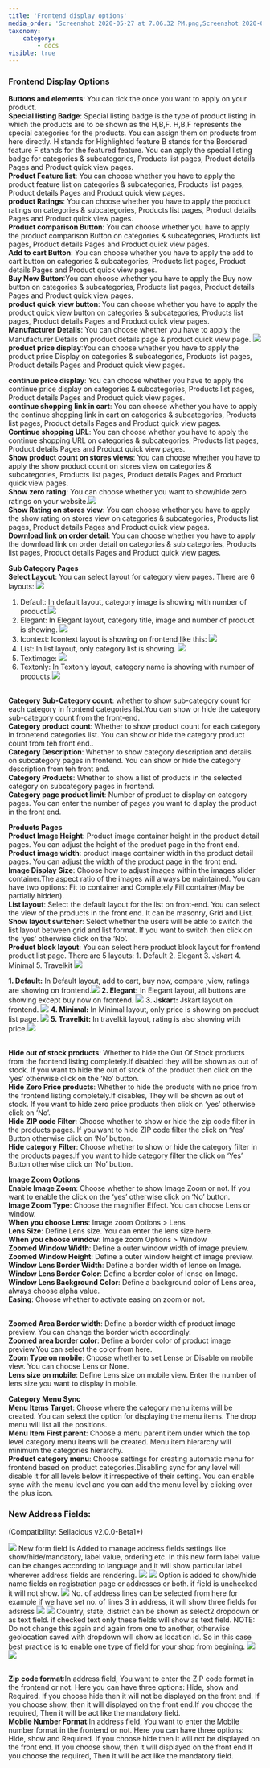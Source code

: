 ```yaml
---
title: 'Frontend display options'
media_order: 'Screenshot 2020-05-27 at 7.06.32 PM.png,Screenshot 2020-05-27 at 7.10.20 PM.png,Screenshot 2020-05-27 at 7.13.47 PM.png,Screenshot 2020-05-27 at 7.19.23 PM.png,Screenshot 2020-05-27 at 7.21.44 PM.png,Screenshot 2020-05-27 at 7.22.20 PM.png,Screenshot 2020-05-27 at 7.30.16 PM.png,Screenshot 2020-05-27 at 7.26.38 PM.png,screenshot-localhost-2020.05.30-13_05_01.png,Screen Shot 2020-06-01 at 6.42.41 PM.png,Screen Shot 2020-06-01 at 6.39.56 PM.png,Screen Shot 2020-06-01 at 6.46.23 PM.png,Screen Shot 2020-06-01 at 6.47.09 PM.png,Screen Shot 2020-06-01 at 6.47.59 PM.png,screenshot-localhost-2020.06.04-15_58_43.png,Screen Shot 2020-06-01 at 6.49.06 PM.png,Screen Shot 2020-06-05 at 4.58.46 PM.png,Screen Shot 2020-06-05 at 4.59.13 PM.png,Screen Shot 2020-06-05 at 4.59.24 PM.png,Screen Shot 2020-06-05 at 5.16.03 PM.png,Screen Shot 2020-06-05 at 5.23.46 PM.png,Screen Shot 2020-06-05 at 5.25.21 PM.png,Screen Shot 2020-06-05 at 5.26.30 PM.png,Screen Shot 2020-06-05 at 5.27.27 PM.png'
taxonomy:
    category:
        - docs
visible: true
---
```


### Frontend Display Options
**Buttons and elements**: You can tick the once you want to apply on your product.
<br>**Special listing Badge**: Special listing badge is the type of product listing in which the products are to be shown as the H,B,F. 
H,B,F represents the special categories for the products. You can assign them on products from here directly.
H stands for Highlighted feature
B stands for the Bordered feature
F stands for the featured feature.
You can apply the special listing badge for categories & subcategories, Products list pages, Product details Pages and Product quick view pages.
<br>**Product Feature list**: You can choose whether you have to apply the product feature list on  categories & subcategories, Products list pages, Product details Pages and Product quick view pages.
<br>**product Ratings**: You can choose whether you have to apply the product ratings  on  categories & subcategories, Products list pages, Product details Pages and Product quick view pages.
<br>**Product comparison Button**: You can choose whether you have to apply the product comparison Button on  categories & subcategories, Products list pages, Product details Pages and Product quick view pages.
<br>**Add to cart Button**: You can choose whether you have to apply the add to cart button on  categories & subcategories, Products list pages, Product details Pages and Product quick view pages.
<br>**Buy Now Button**:You can choose whether you have to apply the Buy now button on  categories & subcategories, Products list pages, Product details Pages and Product quick view pages.
<br>**product quick view button**: You can choose whether you have to apply the product quick view button on  categories & subcategories, Products list pages, Product details Pages and Product quick view pages.
<br>**Manufacturer Details**: You can choose whether you have to apply the Manufacturer Details on product details page & product quick view page.
![](screenshot-localhost-2020.06.04-15_58_43.png)
<br>**product price display**:You can choose whether you have to apply the product price Display on  categories & subcategories, Products list pages, Product details Pages and Product quick view pages.

**continue price display**: You can choose whether you have to apply the continue price display on  categories & subcategories, Products list pages, Product details Pages and Product quick view pages.
<br>**continue shopping link in cart**:  You can choose whether you have to apply the continue shopping link in cart on  categories & subcategories, Products list pages, Product details Pages and Product quick view pages.
<br>**Continue shopping URL**: You can choose whether you have to apply the continue shopping URL on  categories & subcategories, Products list pages, Product details Pages and Product quick view pages.
<br>**Show product count on stores views**: You can choose whether you have to apply the show product count on stores view on  categories & subcategories, Products list pages, Product details Pages and Product quick view pages.
<br>**Show zero rating**: You can choose whether you want to show/hide zero ratings on your website.![](screenshot-localhost-2020.05.30-13_05_01.png)
<br>**Show Rating on stores view**: You can choose whether you have to apply the show rating on stores view on  categories & subcategories, Products list pages, Product details Pages and Product quick view pages.
<br>**Download link on order detail**: You can choose whether you have to apply the download link on order detail on  categories & sub categories, Products list pages, Product details Pages and Product quick view pages.

**Sub Category Pages**
<br>**Select Layout**: You can select layout for category view pages. There are 6 layouts: ![](Screen%20Shot%202020-06-05%20at%204.58.46%20PM.png)

1. Default: In default layout, category image is showing with number of product.![](Screen%20Shot%202020-06-05%20at%204.59.24%20PM.png)
2. Elegant: In Elegant layout, category title, image and number of product is showing. ![](Screen%20Shot%202020-06-05%20at%205.16.03%20PM.png)
3. Icontext: Icontext layout is showing on frontend like this: ![](Screen%20Shot%202020-06-05%20at%205.23.46%20PM.png)
4. List: In list layout, only category list is showing. ![](Screen%20Shot%202020-06-05%20at%205.25.21%20PM.png)
5. Textimage: ![](Screen%20Shot%202020-06-05%20at%205.26.30%20PM.png)
6. Textonly: In Textonly layout, category name is showing with number of products.![](Screen%20Shot%202020-06-05%20at%205.27.27%20PM.png)




<br>**Category Sub-Category count**: whether to show sub-category count for each category in frontend categories list.You can show or hide the category sub-category count from the front-end.
<br>**Category product count**: Whether to show product count for each category in fronetend categories list. You can show or hide the category product count from teh front end..
<br>**Category Description**: Whether to show category description and details on subcategory pages in frontend. You can show or hide the category description from teh front end.
<br>**Category Products**: Whether to show a list of products in the selected category on subcategory pages in frontend.
<br>**Category page product limit**:  Number of product to display on category pages. You can enter the number of pages you want to display the product in the front end.

**Products Pages**
<br>**Product Image Height**: Product image container height in the product detail pages. You can adjust the height of the product page in the front end.
<br>**Product image width**: product image container width in the product detail pages. You can adjust the width of the product page in the front end.
<br>**Image Display Size**: Choose how to adjust images within the images slider container.The aspect ratio of the images will always be maintained. You can have two options: Fit to container and Completely Fill container(May be partially hidden).
<br>**List layout**: Select the default layout for the list on front-end. You can select the view of the products in the front end. It can be masonry, Grid and List. 
<br>**Show layout switcher**: Select whether the users will be able to switch the list layout between grid and list format. If you want to switch then click on the ‘yes’ otherwise click on the ‘No’.
<br>**Product block layout**: You can select here product block layout for frontend product list page. There are 5 layouts: 1. Default 2. Elegant 3. Jskart 4. Minimal 5. Travelkit
![](Screen%20Shot%202020-06-01%20at%206.42.41%20PM.png)

**1. Default:** In Default layout, add to cart, buy now, compare ,view, ratings are showing on frontend.![](Screen%20Shot%202020-06-01%20at%206.39.56%20PM.png)
**2. Elegant:** In Elegant layout, all buttons are showing except buy now on frontend. ![](Screen%20Shot%202020-06-01%20at%206.46.23%20PM.png) 
**3. Jskart:** Jskart layout on frontend. ![](Screen%20Shot%202020-06-01%20at%206.47.09%20PM.png)
**4. Minimal:** In Minimal layout, only price is showing on product list page. ![](Screen%20Shot%202020-06-01%20at%206.47.59%20PM.png)
**5. Travelkit:** In travelkit layout, rating is also showing with price.![](Screen%20Shot%202020-06-01%20at%206.49.06%20PM.png)

<br>**Hide out of stock products**: Whether to hide the Out Of Stock products from the frontend listing completely.If disabled they will be shown as out of stock. If you want to hide the out of stock of the product then click on the ‘yes’ otherwise click on the ‘No’ button.
<br>**Hide Zero Price products**: Whether to  hide the products with no price from the frontend listing completely.If disables, They will be shown as out of stock. If you want to hide zero price products then click on ‘yes’ otherwise click on ‘No’.
<br>**Hide ZIP code Filter**: Choose whether to show or hide the zip code filter in the products pages. If you want to hide ZIP code filter the click on ‘Yes’ Button otherwise click on ‘No’ button.
<br>**Hide category Filter**: Choose whether to show or hide the category filter in the products pages.If you want to hide category filter the click on ‘Yes’ Button otherwise click on ‘No’ button.

**Image Zoom Options**
<br>**Enable Image Zoom**: Choose whether to show Image Zoom or not. If you want to enable the click on the ‘yes’ otherwise click on ‘No’ button.
<br>**Image Zoom Type**: Choose the magnifier Effect. You can choose Lens or window.
<br>**When you choose Lens**:  Image zoom  Options > Lens
<br>**Lens Size**: Define Lens size. You can enter the lens size here.
<br>**When you choose  window**: Image zoom Options > Window
<br>**Zoomed Window Width**: Define a outer window width of image preview.
<br>**Zoomed Window Height**: Define a outer window height of image preview.
<br>**Window Lens Border Width**: Define a border width of lense on Image.
<br>**Window Lens Border Color**: Define a border color of lense on Image.
<br>**Window Lens Background Color**: Define a background color of Lens area, always choose alpha value.
<br>**Easing**: Choose whether to activate easing on zoom or not.

<br>**Zoomed Area Border width**: Define a border width of product image preview. You can change the border width accordingly.
<br>**Zoomed area border color**: Define a border color of product image preview.You can select the color from here.
<br>**Zoom Type on mobile**: Choose whether to set Lense or Disable on mobile view. You can choose Lens or None.
<br>**Lens size on mobile**: Define Lens size on mobile view. Enter the number of lens size you want to display in mobile.

**Category Menu Sync**
<br>**Menu Items Target**: Choose where the category menu items will be created. You can select the option for displaying the menu items. The drop menu will list all the  positions.
<br>**Menu Item First parent**: Choose a menu parent item under which the top level category menu items will be created. Menu item hierarchy will minimum the categories hierarchy.
<br>**Product category menu**:  Choose settings for creating automatic menu for frontend based on product categories.Disabling sync for any level will disable it for all levels below it irrespective of their setting. You can enable sync with the menu level and you can add the menu level by clicking over the plus icon.

### New Address Fields:
(Compatibility: Sellacious v2.0.0-Beta1+)

![](Screenshot%202020-05-27%20at%207.06.32%20PM.png)
New form field is Added to manage address fields settings like show/hide/mandatory, label value, ordering etc. In this new form label value can be changes according to language and it will show particular label wherever address fields are rendering. 
![](Screenshot%202020-05-27%20at%207.10.20%20PM.png)
![](Screenshot%202020-05-27%20at%207.13.47%20PM.png)
Option is added to show/hide name fields on registration page or addresses or both. if field is unchecked it will not show.
![](Screenshot%202020-05-27%20at%207.19.23%20PM.png)
No. of address lines can be selected from here for example if we have set no. of lines 3 in address, it will show three fields for adsress
![](Screenshot%202020-05-27%20at%207.21.44%20PM.png)
![](Screenshot%202020-05-27%20at%207.22.20%20PM.png)
Country, state, district can be shown as select2 dropdown or as text field. if checked text only these fields will show as text field.
NOTE: Do not change this again and again from one to another, otherwise geolocation saved with dropdown will show as location id. So in this case best practice is to enable one type of field for your shop from begining.
![](Screenshot%202020-05-27%20at%207.26.38%20PM.png)
![](Screenshot%202020-05-27%20at%207.30.16%20PM.png)

<br>**Zip code format**:In address field, You want to enter the ZIP code format in the frontend or not. Here you can have three options: Hide, show and Required. If you choose hide then it will not be displayed on the front end. If you choose show, then it will displayed on the front end.If you choose the required, Then it will be act like the mandatory field.
<br>**Mobile Number Format**:In address field, You want to enter the Mobile number format in the frontend or not. Here you can have three options: Hide, show and Required. If you choose hide then it will not be displayed on the front end. If you choose show, then it will displayed on the front end.If you choose the required, Then it will be act like the mandatory field.
